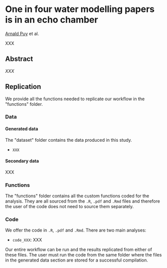 
# One in four water modelling papers is in an echo chamber

[Arnald Puy](https://www.arnaldpuy.com/) et al.

XXX

## Abstract

*XXX*

## Replication

We provide all the functions needed to replicate our workflow in the "functions" folder.

### Data

#### Generated data

The "dataset" folder contains the data produced in this study. 

* `XXX`   

#### Secondary data

XXX

### Functions

The "functions" folder contains all the custom functions coded for the analysis.
They are all sourced from the `.R`, `.pdf` and `.Rmd` files and therefore the 
user of the code does not need to source them separately.

### Code

We offer the code in `.R`, `.pdf` and `.Rmd`. There are two main analyses:

* `code_XXX`: XXX

Our entire workflow can be run and the 
results replicated from either of these files. The user must run the code from the 
same folder where the files in the generated data section are stored for a successful 
compilation.



